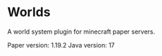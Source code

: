 # Worlds
A world system plugin for minecraft paper servers.

Paper version: 1.19.2
Java version: 17
